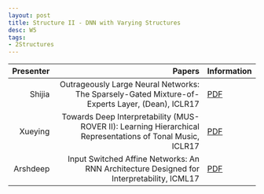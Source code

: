 ```yaml
---
layout: post
title: Structure II - DNN with Varying Structures
desc: W5
tags:
- 2Structures
---
```




| Presenter | Papers | Information|
| -----: | ----------: | :----- |
| Shijia | Outrageously Large Neural Networks: The Sparsely-Gated Mixture-of-Experts Layer, (Dean), ICLR17 | [PDF](https://arxiv.org/abs/1701.06538) |
| Xueying | Towards Deep Interpretability (MUS-ROVER II): Learning Hierarchical Representations of Tonal Music, ICLR17 | [PDF](https://openreview.net/pdf?id=ryhqQFKgl) |
| Arshdeep | Input Switched Affine Networks: An RNN Architecture Designed for Interpretability, ICML17 | [PDF](http://proceedings.mlr.press/v70/foerster17a/foerster17a.pdf) |
